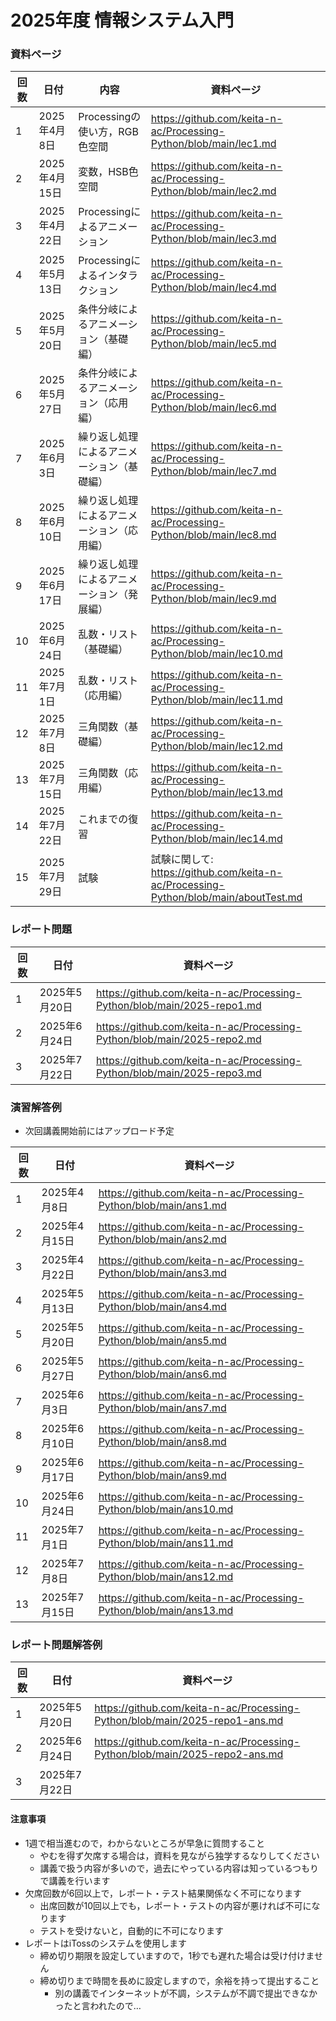 # 2025年度 情報システム入門

### 資料ページ
  
| 回数 | 日付         | 内容 | 資料ページ | 
|---|------------|------|---| 
| 1 | 2025年4月8日 | Processingの使い方，RGB色空間 | https://github.com/keita-n-ac/Processing-Python/blob/main/lec1.md  | 
| 2 | 2025年4月15日 | 変数，HSB色空間 | https://github.com/keita-n-ac/Processing-Python/blob/main/lec2.md  | 
| 3 | 2025年4月22日 | Processingによるアニメーション | https://github.com/keita-n-ac/Processing-Python/blob/main/lec3.md  | 
| 4 | 2025年5月13日 | Processingによるインタラクション | https://github.com/keita-n-ac/Processing-Python/blob/main/lec4.md  | 
| 5 | 2025年5月20日 | 条件分岐によるアニメーション（基礎編） | https://github.com/keita-n-ac/Processing-Python/blob/main/lec5.md  | 
| 6 | 2025年5月27日 | 条件分岐によるアニメーション（応用編） | https://github.com/keita-n-ac/Processing-Python/blob/main/lec6.md  | 
| 7 | 2025年6月3日 | 繰り返し処理によるアニメーション（基礎編） | https://github.com/keita-n-ac/Processing-Python/blob/main/lec7.md  | 
| 8 | 2025年6月10日 | 繰り返し処理によるアニメーション（応用編） | https://github.com/keita-n-ac/Processing-Python/blob/main/lec8.md  | 
| 9 | 2025年6月17日 | 繰り返し処理によるアニメーション（発展編） | https://github.com/keita-n-ac/Processing-Python/blob/main/lec9.md  | 
| 10 | 2025年6月24日 | 乱数・リスト（基礎編） | https://github.com/keita-n-ac/Processing-Python/blob/main/lec10.md  | 
| 11 | 2025年7月1日 | 乱数・リスト（応用編） | https://github.com/keita-n-ac/Processing-Python/blob/main/lec11.md  | 
| 12 | 2025年7月8日 | 三角関数（基礎編） | https://github.com/keita-n-ac/Processing-Python/blob/main/lec12.md  | 
| 13 | 2025年7月15日 | 三角関数（応用編） | https://github.com/keita-n-ac/Processing-Python/blob/main/lec13.md  | 
| 14 | 2025年7月22日 | これまでの復習 | https://github.com/keita-n-ac/Processing-Python/blob/main/lec14.md  | 
| 15 | 2025年7月29日 | 試験 | 試験に関して: https://github.com/keita-n-ac/Processing-Python/blob/main/aboutTest.md  | 

### レポート問題
| 回数 | 日付         | 資料ページ | 
|---|------------|------| 
| 1 | 2025年5月20日 | https://github.com/keita-n-ac/Processing-Python/blob/main/2025-repo1.md | 
| 2 | 2025年6月24日 | https://github.com/keita-n-ac/Processing-Python/blob/main/2025-repo2.md | 
| 3 | 2025年7月22日 | https://github.com/keita-n-ac/Processing-Python/blob/main/2025-repo3.md | 

### 演習解答例
- 次回講義開始前にはアップロード予定

| 回数 | 日付         | 資料ページ | 
|---|------------|------| 
| 1 | 2025年4月8日 | https://github.com/keita-n-ac/Processing-Python/blob/main/ans1.md  | 
| 2 | 2025年4月15日 | https://github.com/keita-n-ac/Processing-Python/blob/main/ans2.md  | 
| 3 | 2025年4月22日 | https://github.com/keita-n-ac/Processing-Python/blob/main/ans3.md  | 
| 4 | 2025年5月13日 | https://github.com/keita-n-ac/Processing-Python/blob/main/ans4.md  | 
| 5 | 2025年5月20日 | https://github.com/keita-n-ac/Processing-Python/blob/main/ans5.md  | 
| 6 | 2025年5月27日 | https://github.com/keita-n-ac/Processing-Python/blob/main/ans6.md  | 
| 7 | 2025年6月3日 | https://github.com/keita-n-ac/Processing-Python/blob/main/ans7.md  | 
| 8 | 2025年6月10日 | https://github.com/keita-n-ac/Processing-Python/blob/main/ans8.md  | 
| 9 | 2025年6月17日 | https://github.com/keita-n-ac/Processing-Python/blob/main/ans9.md  | 
| 10 | 2025年6月24日 | https://github.com/keita-n-ac/Processing-Python/blob/main/ans10.md  | 
| 11 | 2025年7月1日 | https://github.com/keita-n-ac/Processing-Python/blob/main/ans11.md  | 
| 12 | 2025年7月8日 | https://github.com/keita-n-ac/Processing-Python/blob/main/ans12.md  | 
| 13 | 2025年7月15日 | https://github.com/keita-n-ac/Processing-Python/blob/main/ans13.md  | 


### レポート問題解答例
| 回数 | 日付         | 資料ページ | 
|---|------------|------| 
| 1 | 2025年5月20日 | https://github.com/keita-n-ac/Processing-Python/blob/main/2025-repo1-ans.md  | 
| 2 | 2025年6月24日 | https://github.com/keita-n-ac/Processing-Python/blob/main/2025-repo2-ans.md  | 
| 3 | 2025年7月22日 |  | 

#### 注意事項
- 1週で相当進むので，わからないところが早急に質問すること
  - やむを得ず欠席する場合は，資料を見ながら独学するなりしてください
  - 講義で扱う内容が多いので，過去にやっている内容は知っているつもりで講義を行います
- 欠席回数が6回以上で，レポート・テスト結果関係なく不可になります
  - 出席回数が10回以上でも，レポート・テストの内容が悪ければ不可になります
  - テストを受けないと，自動的に不可になります
- レポートはiTossのシステムを使用します
  - 締め切り期限を設定していますので，1秒でも遅れた場合は受け付けません
  - 締め切りまで時間を長めに設定しますので，余裕を持って提出すること
    - 別の講義でインターネットが不調，システムが不調で提出できなかったと言われたので…  
